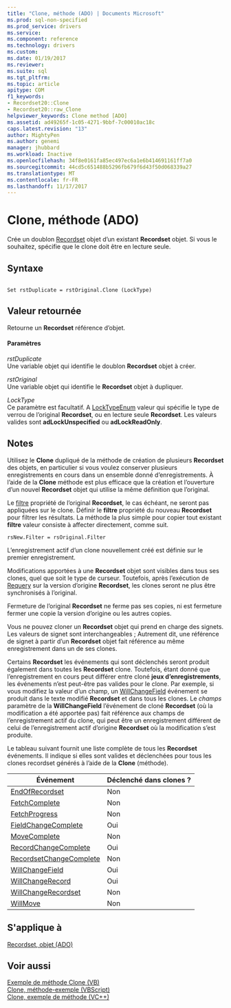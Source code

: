 ```yaml
---
title: "Clone, méthode (ADO) | Documents Microsoft"
ms.prod: sql-non-specified
ms.prod_service: drivers
ms.service: 
ms.component: reference
ms.technology: drivers
ms.custom: 
ms.date: 01/19/2017
ms.reviewer: 
ms.suite: sql
ms.tgt_pltfrm: 
ms.topic: article
apitype: COM
f1_keywords:
- Recordset20::Clone
- Recordset20::raw_Clone
helpviewer_keywords: Clone method [ADO]
ms.assetid: ad49265f-1c05-4271-9bbf-7c00010ac18c
caps.latest.revision: "13"
author: MightyPen
ms.author: genemi
manager: jhubbard
ms.workload: Inactive
ms.openlocfilehash: 34f8e0161fa85ec497ec6a1e6b414691161ff7a0
ms.sourcegitcommit: 44cd5c651488b5296fb679f6d43f50d068339a27
ms.translationtype: MT
ms.contentlocale: fr-FR
ms.lasthandoff: 11/17/2017
---
```

# <a name="clone-method-ado"></a>Clone, méthode (ADO)
Crée un doublon [Recordset](../../../ado/reference/ado-api/recordset-object-ado.md) objet d’un existant **Recordset** objet. Si vous le souhaitez, spécifie que le clone doit être en lecture seule.  
  
## <a name="syntax"></a>Syntaxe  
  
```  
  
Set rstDuplicate = rstOriginal.Clone (LockType)  
```  
  
## <a name="return-value"></a>Valeur retournée  
 Retourne un **Recordset** référence d’objet.  
  
#### <a name="parameters"></a>Paramètres  
 *rstDuplicate*  
 Une variable objet qui identifie le doublon **Recordset** objet à créer.  
  
 *rstOriginal*  
 Une variable objet qui identifie le **Recordset** objet à dupliquer.  
  
 *LockType*  
 Ce paramètre est facultatif. A [LockTypeEnum](../../../ado/reference/ado-api/locktypeenum.md) valeur qui spécifie le type de verrou de l’original **Recordset**, ou en lecture seule **Recordset**. Les valeurs valides sont **adLockUnspecified** ou **adLockReadOnly**.  
  
## <a name="remarks"></a>Notes  
 Utilisez le **Clone** dupliqué de la méthode de création de plusieurs **Recordset** des objets, en particulier si vous voulez conserver plusieurs enregistrements en cours dans un ensemble donné d’enregistrements. À l’aide de la **Clone** méthode est plus efficace que la création et l’ouverture d’un nouvel **Recordset** objet qui utilise la même définition que l’original.  
  
 Le [filtre](../../../ado/reference/ado-api/filter-property.md) propriété de l’original **Recordset**, le cas échéant, ne seront pas appliquées sur le clone. Définir le **filtre** propriété du nouveau **Recordset** pour filtrer les résultats. La méthode la plus simple pour copier tout existant **filtre** valeur consiste à affecter directement, comme suit.  
  
```  
rsNew.Filter = rsOriginal.Filter  
```  
  
 L’enregistrement actif d’un clone nouvellement créé est définie sur le premier enregistrement.  
  
 Modifications apportées à une **Recordset** objet sont visibles dans tous ses clones, quel que soit le type de curseur. Toutefois, après l’exécution de [Requery](../../../ado/reference/ado-api/requery-method.md) sur la version d’origine **Recordset**, les clones seront ne plus être synchronisés à l’original.  
  
 Fermeture de l’original **Recordset** ne ferme pas ses copies, ni est fermeture fermer une copie la version d’origine ou les autres copies.  
  
 Vous ne pouvez cloner un **Recordset** objet qui prend en charge des signets. Les valeurs de signet sont interchangeables ; Autrement dit, une référence de signet à partir d’un **Recordset** objet fait référence au même enregistrement dans un de ses clones.  
  
 Certains **Recordset** les événements qui sont déclenchés seront produit également dans toutes les **Recordset** clone. Toutefois, étant donné que l’enregistrement en cours peut différer entre cloné **jeux d’enregistrements**, les événements n’est peut-être pas valides pour le clone. Par exemple, si vous modifiez la valeur d’un champ, un [WillChangeField](../../../ado/reference/ado-api/willchangefield-and-fieldchangecomplete-events-ado.md) événement se produit dans le texte modifié **Recordset** et dans tous les clones. Le *champs* paramètre de la **WillChangeField** l’événement de cloné **Recordset** (où la modification a été apportée pas) fait référence aux champs de l’enregistrement actif du clone, qui peut être un enregistrement différent de celui de l’enregistrement actif d’origine **Recordset** où la modification s’est produite.  
  
 Le tableau suivant fournit une liste complète de tous les **Recordset** événements. Il indique si elles sont valides et déclenchées pour tous les clones recordset générés à l’aide de la **Clone** (méthode).  
  
|Événement|Déclenché dans clones ?|  
|-----------|--------------------------|  
|[EndOfRecordset](../../../ado/reference/ado-api/endofrecordset-event-ado.md)|Non|  
|[FetchComplete](../../../ado/reference/ado-api/fetchcomplete-event-ado.md)|Non|  
|[FetchProgress](../../../ado/reference/ado-api/fetchprogress-event-ado.md)|Non|  
|[FieldChangeComplete](../../../ado/reference/ado-api/willchangefield-and-fieldchangecomplete-events-ado.md)|Oui|  
|[MoveComplete](../../../ado/reference/ado-api/willmove-and-movecomplete-events-ado.md)|Non|  
|[RecordChangeComplete](../../../ado/reference/ado-api/willchangerecord-and-recordchangecomplete-events-ado.md)|Oui|  
|[RecordsetChangeComplete](../../../ado/reference/ado-api/willchangerecordset-and-recordsetchangecomplete-events-ado.md)|Non|  
|[WillChangeField](../../../ado/reference/ado-api/willchangefield-and-fieldchangecomplete-events-ado.md)|Oui|  
|[WillChangeRecord](../../../ado/reference/ado-api/willchangerecord-and-recordchangecomplete-events-ado.md)|Oui|  
|[WillChangeRecordset](../../../ado/reference/ado-api/willchangerecordset-and-recordsetchangecomplete-events-ado.md)|Non|  
|[WillMove](../../../ado/reference/ado-api/willmove-and-movecomplete-events-ado.md)|Non|  
  
## <a name="applies-to"></a>S'applique à  
 [Recordset, objet (ADO)](../../../ado/reference/ado-api/recordset-object-ado.md)  
  
## <a name="see-also"></a>Voir aussi  
 [Exemple de méthode Clone (VB)](../../../ado/reference/ado-api/clone-method-example-vb.md)   
 [Clone, méthode-exemple (VBScript)](../../../ado/reference/ado-api/clone-method-example-vbscript.md)   
 [Clone, exemple de méthode (VC++)](../../../ado/reference/ado-api/clone-method-example-vc.md)   

